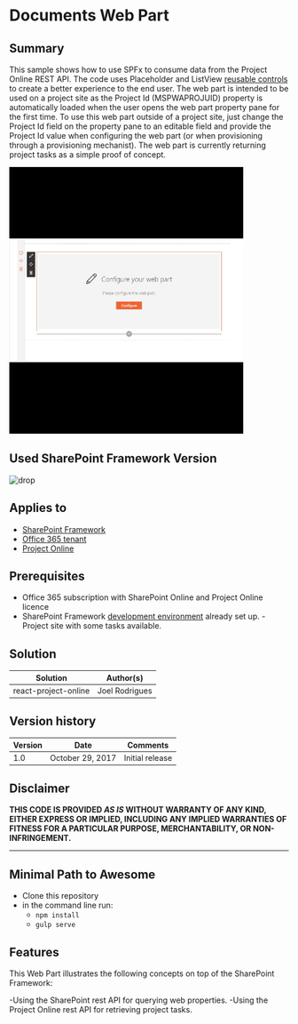 # Documents Web Part

## Summary
This sample shows how to use SPFx to consume data from the Project Online REST API. The code uses Placeholder and ListView [reusable controls](https://github.com/SharePoint/sp-dev-fx-controls-react) to create a better experience to the end user.
The web part is intended to be used on a project site as the Project Id (MSPWAPROJUID) property is automatically loaded when the user opens the web part property pane for the first time. To use this web part outside of a project site, just change the Project Id field on the property pane to an editable field and provide the Project Id value when configuring the web part (or when provisioning through a provisioning mechanist).
The web part is currently returning project tasks as a simple proof of concept.

![Demo](./assets/Preview.gif)

## Used SharePoint Framework Version 
![drop](https://img.shields.io/badge/version-GA-green.svg)

## Applies to

* [SharePoint Framework](https:/dev.office.com/sharepoint)
* [Office 365 tenant](https://dev.office.com/sharepoint/docs/spfx/set-up-your-development-environment)
* [Project Online](https://dev.office.com/docs/add-ins/overview/office-add-ins?product=project)

## Prerequisites
 
- Office 365 subscription with SharePoint Online and Project Online licence
- SharePoint Framework [development environment](https://dev.office.com/sharepoint/docs/spfx/set-up-your-development-environment) already set up.
-Project site with some tasks available.

## Solution

Solution|Author(s)
--------|---------
react-project-online|Joel Rodrigues


## Version history

Version|Date|Comments
-------|----|--------
1.0|October 29, 2017|Initial release

## Disclaimer
**THIS CODE IS PROVIDED *AS IS* WITHOUT WARRANTY OF ANY KIND, EITHER EXPRESS OR IMPLIED, INCLUDING ANY IMPLIED WARRANTIES OF FITNESS FOR A PARTICULAR PURPOSE, MERCHANTABILITY, OR NON-INFRINGEMENT.**

---

## Minimal Path to Awesome

- Clone this repository
- in the command line run:
  - `npm install`
  - `gulp serve`

## Features
This Web Part illustrates the following concepts on top of the SharePoint Framework:

-Using the SharePoint rest API for querying web properties.
-Using the Project Online rest API for retrieving project tasks.
